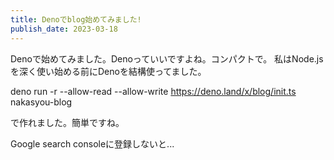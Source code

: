 ```yaml
---
title: Denoでblog始めてみました!
publish_date: 2023-03-18
---
```


Denoで始めてみました。Denoっていいですよね。コンパクトで。
私はNode.jsを深く使い始める前にDenoを結構使ってました。

deno run -r --allow-read --allow-write https://deno.land/x/blog/init.ts nakasyou-blog

で作れました。簡単ですね。

Google search consoleに登録しないと...
